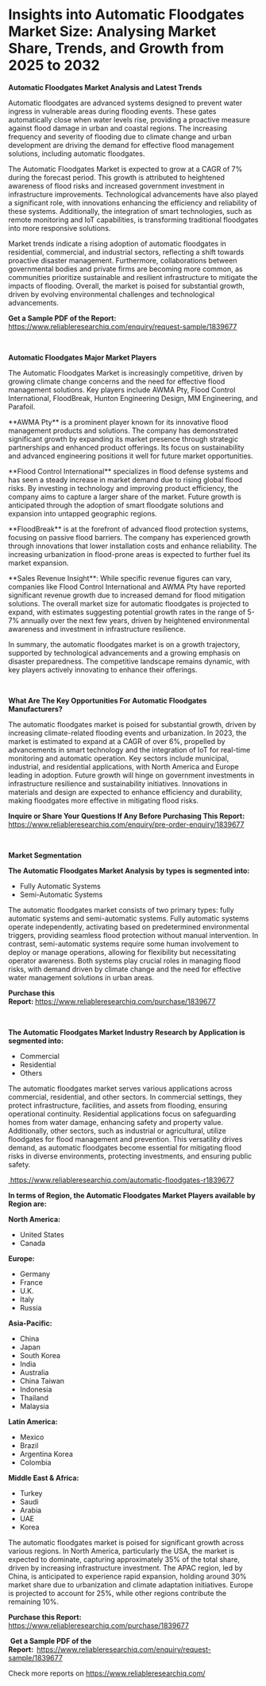 <p><h1>Insights into Automatic Floodgates Market Size: Analysing Market Share, Trends, and Growth from 2025 to 2032</h1></p><p><strong>Automatic Floodgates Market Analysis and Latest Trends</strong></p>
<p><p>Automatic floodgates are advanced systems designed to prevent water ingress in vulnerable areas during flooding events. These gates automatically close when water levels rise, providing a proactive measure against flood damage in urban and coastal regions. The increasing frequency and severity of flooding due to climate change and urban development are driving the demand for effective flood management solutions, including automatic floodgates.</p><p>The Automatic Floodgates Market is expected to grow at a CAGR of 7% during the forecast period. This growth is attributed to heightened awareness of flood risks and increased government investment in infrastructure improvements. Technological advancements have also played a significant role, with innovations enhancing the efficiency and reliability of these systems. Additionally, the integration of smart technologies, such as remote monitoring and IoT capabilities, is transforming traditional floodgates into more responsive solutions.</p><p>Market trends indicate a rising adoption of automatic floodgates in residential, commercial, and industrial sectors, reflecting a shift towards proactive disaster management. Furthermore, collaborations between governmental bodies and private firms are becoming more common, as communities prioritize sustainable and resilient infrastructure to mitigate the impacts of flooding. Overall, the market is poised for substantial growth, driven by evolving environmental challenges and technological advancements.</p></p>
<p><strong>Get a Sample PDF of the Report:&nbsp;</strong> <a href="https://www.reliableresearchiq.com/enquiry/request-sample/1839677?utm_campaign=3099&utm_medium=2&utm_source=Github&utm_content=ia&utm_term=10042025&utm_id=automatic-floodgates">https://www.reliableresearchiq.com/enquiry/request-sample/1839677</a></p>
<p>&nbsp;</p>
<p><strong>Automatic Floodgates Major Market Players</strong></p>
<p><p>The Automatic Floodgates Market is increasingly competitive, driven by growing climate change concerns and the need for effective flood management solutions. Key players include AWMA Pty, Flood Control International, FloodBreak, Hunton Engineering Design, MM Engineering, and Parafoil.</p><p>**AWMA Pty** is a prominent player known for its innovative flood management products and solutions. The company has demonstrated significant growth by expanding its market presence through strategic partnerships and enhanced product offerings. Its focus on sustainability and advanced engineering positions it well for future market opportunities.</p><p>**Flood Control International** specializes in flood defense systems and has seen a steady increase in market demand due to rising global flood risks. By investing in technology and improving product efficiency, the company aims to capture a larger share of the market. Future growth is anticipated through the adoption of smart floodgate solutions and expansion into untapped geographic regions.</p><p>**FloodBreak** is at the forefront of advanced flood protection systems, focusing on passive flood barriers. The company has experienced growth through innovations that lower installation costs and enhance reliability. The increasing urbanization in flood-prone areas is expected to further fuel its market expansion.</p><p>**Sales Revenue Insight**: While specific revenue figures can vary, companies like Flood Control International and AWMA Pty have reported significant revenue growth due to increased demand for flood mitigation solutions. The overall market size for automatic floodgates is projected to expand, with estimates suggesting potential growth rates in the range of 5-7% annually over the next few years, driven by heightened environmental awareness and investment in infrastructure resilience. </p><p>In summary, the automatic floodgates market is on a growth trajectory, supported by technological advancements and a growing emphasis on disaster preparedness. The competitive landscape remains dynamic, with key players actively innovating to enhance their offerings.</p></p>
<p>&nbsp;</p>
<p><strong>What Are The Key Opportunities For Automatic Floodgates Manufacturers?</strong></p>
<p><p>The automatic floodgates market is poised for substantial growth, driven by increasing climate-related flooding events and urbanization. In 2023, the market is estimated to expand at a CAGR of over 6%, propelled by advancements in smart technology and the integration of IoT for real-time monitoring and automatic operation. Key sectors include municipal, industrial, and residential applications, with North America and Europe leading in adoption. Future growth will hinge on government investments in infrastructure resilience and sustainability initiatives. Innovations in materials and design are expected to enhance efficiency and durability, making floodgates more effective in mitigating flood risks.</p></p>
<p><strong>Inquire or Share Your Questions If Any Before Purchasing This Report:</strong> <a href="https://www.reliableresearchiq.com/enquiry/pre-order-enquiry/1839677?utm_campaign=3099&utm_medium=2&utm_source=Github&utm_content=ia&utm_term=10042025&utm_id=automatic-floodgates">https://www.reliableresearchiq.com/enquiry/pre-order-enquiry/1839677</a></p>
<p>&nbsp;</p>
<p><strong>Market Segmentation</strong></p>
<p><strong>The Automatic Floodgates Market Analysis by types is segmented into:</strong></p>
<p><ul><li>Fully Automatic Systems</li><li>Semi-Automatic Systems</li></ul></p>
<p><p>The automatic floodgates market consists of two primary types: fully automatic systems and semi-automatic systems. Fully automatic systems operate independently, activating based on predetermined environmental triggers, providing seamless flood protection without manual intervention. In contrast, semi-automatic systems require some human involvement to deploy or manage operations, allowing for flexibility but necessitating operator awareness. Both systems play crucial roles in managing flood risks, with demand driven by climate change and the need for effective water management solutions in urban areas.</p></p>
<p><strong>Purchase this Report:&nbsp;</strong><a href="https://www.reliableresearchiq.com/purchase/1839677?utm_campaign=3099&utm_medium=2&utm_source=Github&utm_content=ia&utm_term=10042025&utm_id=automatic-floodgates">https://www.reliableresearchiq.com/purchase/1839677</a></p>
<p>&nbsp;</p>
<p><strong>The Automatic Floodgates Market Industry Research by Application is segmented into:</strong></p>
<p><ul><li>Commercial</li><li>Residential</li><li>Others</li></ul></p>
<p><p>The automatic floodgates market serves various applications across commercial, residential, and other sectors. In commercial settings, they protect infrastructure, facilities, and assets from flooding, ensuring operational continuity. Residential applications focus on safeguarding homes from water damage, enhancing safety and property value. Additionally, other sectors, such as industrial or agricultural, utilize floodgates for flood management and prevention. This versatility drives demand, as automatic floodgates become essential for mitigating flood risks in diverse environments, protecting investments, and ensuring public safety.</p></p>
<p><a href="https://www.reliableresearchiq.com/automatic-floodgates-r1839677?utm_campaign=3099&utm_medium=2&utm_source=Github&utm_content=ia&utm_term=10042025&utm_id=automatic-floodgates">&nbsp;https://www.reliableresearchiq.com/automatic-floodgates-r1839677</a></p>
<p><strong>In terms of Region, the Automatic Floodgates Market Players available by Region are:</strong></p>
<p>
    <p> <strong> North America: </strong>
        <ul>
            <li>United States</li>
            <li>Canada</li>
        </ul>
        </p> 
    <p> <strong> Europe: </strong>
        <ul>
            <li>Germany</li>
            <li>France</li>
            <li>U.K.</li>
            <li>Italy</li>
            <li>Russia</li>
        </ul>
        </p> 
    <p> <strong> Asia-Pacific: </strong>
        <ul>
            <li>China</li>
            <li>Japan</li>
            <li>South Korea</li>
            <li>India</li>
            <li>Australia</li>
            <li>China Taiwan</li>
            <li>Indonesia</li>
            <li>Thailand</li>
            <li>Malaysia</li>
        </ul>
        </p> 
    <p> <strong> Latin America: </strong>
        <ul>
            <li>Mexico</li>
            <li>Brazil</li>
            <li>Argentina Korea</li>
            <li>Colombia</li>
        </ul>
        </p> 
    <p> <strong> Middle East & Africa: </strong>
        <ul>
            <li>Turkey</li>
            <li>Saudi</li>
            <li>Arabia</li>
            <li>UAE</li>
            <li>Korea</li>
        </ul>
    </p>
    </p>
<p><p>The automatic floodgates market is poised for significant growth across various regions. In North America, particularly the USA, the market is expected to dominate, capturing approximately 35% of the total share, driven by increasing infrastructure investment. The APAC region, led by China, is anticipated to experience rapid expansion, holding around 30% market share due to urbanization and climate adaptation initiatives. Europe is projected to account for 25%, while other regions contribute the remaining 10%.</p></p>
<p><strong>Purchase this Report: </strong><a href="https://www.reliableresearchiq.com/purchase/1839677?utm_campaign=3099&utm_medium=2&utm_source=Github&utm_content=ia&utm_term=10042025&utm_id=automatic-floodgates">https://www.reliableresearchiq.com/purchase/1839677</a></p>
<p>&nbsp;<strong>Get a Sample PDF of the Report:&nbsp;&nbsp;</strong><a href="https://www.reliableresearchiq.com/enquiry/request-sample/1839677?utm_campaign=3099&utm_medium=2&utm_source=Github&utm_content=ia&utm_term=10042025&utm_id=automatic-floodgates">https://www.reliableresearchiq.com/enquiry/request-sample/1839677</a></p>
<p><strong></strong></p>
<p>Check more reports on <a href="https://www.reliableresearchiq.com/?utm_campaign=3099&utm_medium=2&utm_source=Github&utm_content=ia&utm_term=10042025&utm_id=automatic-floodgates">https://www.reliableresearchiq.com/</a></p>